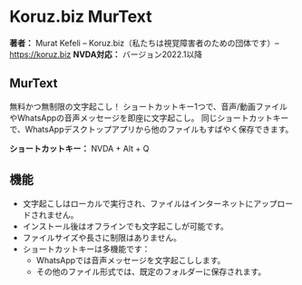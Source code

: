 ﻿
# Koruz.biz MurText
**著者：** Murat Kefeli – Koruz.biz（私たちは視覚障害者のための団体です）– https://koruz.biz
**NVDA対応：** バージョン2022.1以降

## MurText
無料かつ無制限の文字起こし！
ショートカットキー1つで、音声/動画ファイルやWhatsAppの音声メッセージを即座に文字起こし。
同じショートカットキーで、WhatsAppデスクトップアプリから他のファイルもすばやく保存できます。

**ショートカットキー：** NVDA + Alt + Q

## 機能
- 文字起こしはローカルで実行され、ファイルはインターネットにアップロードされません。
- インストール後はオフラインでも文字起こしが可能です。
- ファイルサイズや長さに制限はありません。
- ショートカットキーは多機能です：
	- WhatsAppでは音声メッセージを文字起こしします。
	- その他のファイル形式では、既定のフォルダーに保存されます。
